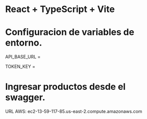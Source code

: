 # React + TypeScript + Vite

# Configuracion de variables de entorno.
API_BASE_URL = 

TOKEN_KEY = 

# Ingresar productos desde el swagger.

URL AWS: ec2-13-59-117-85.us-east-2.compute.amazonaws.com

